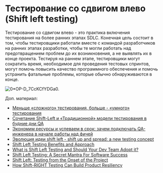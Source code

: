 # Тестирование со сдвигом влево (Shift left testing)

Тестирование со сдвигом влево - это практика включения тестирования на более ранних этапах SDLC. Конечная цель состоит в том, чтобы тестировщики работали вместе с командой разработчиков на ранних этапах разработки, чтобы те могли работать над предотвращением проблем до их возникновения, а не выявлять их в конце проекта. Тестируя на раннем этапе, тестировщики могут сократить время, необходимое для проведения тестовых спринтов, могут помочь повысить качество программного обеспечения и помочь устранить фатальные проблемы, которые обычно обнаруживаются в конце.

![0\*OP-D\_7CcKCfYDGa0.](https://miro.medium.com/max/1400/0\*OP-D\_7CcKCfYDGa0)

Доп. материал:

* [Меньше «сложного» тестирования, больше - «умного» тестирования](https://m.habr.com/ru/company/otus/blog/554638/)
* [Сочетание Shift-Left и «Традиционной» модели тестирования в будние дни QA](https://habr.com/ru/company/cian/blog/654067/)
* [Экономим ресурсы и успеваем в срок: зачем подключать QA-инженера в начале работы над фичей](https://habr.com/ru/post/543318/)
* [Эволюция идеи shift left - shift up and spread: a new testing concept](https://theqalead.com/topics/shift-up-and-spread-a-new-testing-concept-w-iman-benlekehal/)
* [Shift Left Testing Benefits and Approach](https://www.xenonstack.com/insights/shift-left-testing)
* [What is Shift Left Testing and Should Your Dev Team Adopt it?](https://hackernoon.com/what-is-shift-left-testing-and-should-your-dev-team-adopt-it)
* [Shift Left Testing: A Secret Mantra For Software Success](https://www.softwaretestinghelp.com/shift-left-testing-approach/)
* [Shift Left: Testing from the Onset of the Project](https://blog.gurock.com/shift-left/)
* [How Shift-RIGHT Testing Can Build Product Resiliency](https://hackernoon.com/how-shift-right-testing-can-build-product-resiliency)
